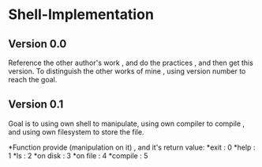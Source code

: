 # Shell-Implementation

## Version 0.0
Reference the other author's work , and do the practices , and then get this version.
To distinguish the other works of mine , using version number to reach the goal.

## Version 0.1
Goal is to using own shell to manipulate, using own compiler to compile , and using own filesystem to store the file.

*Function provide (manipulation on it) , and it's return value: 
	*exit : 0
	*help : 1
	*ls : 2
	*on disk : 3 
	*on file : 4
	*compile : 5
	
